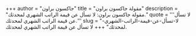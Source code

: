 +++
author = "جاكسون براون"
title = "مقولة جاكسون براون"
description = "مقولة جاكسون براون: لا تسأل عن قيمة الراتب الشهري لمحدثك."
quote = '''لا تسأل عن قيمة الراتب الشهري لمحدثك.'''
slug = "لا-تسأل-عن-قيمة-الراتب-الشهري-لمحدثك"
+++
لا تسأل عن قيمة الراتب الشهري لمحدثك.
